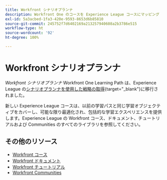 ```yaml
---
title: Workfront シナリオプランナ
description: Workfront One のコースを Experience League コースにマッピング
exl-id: 5a3acbed-1fa3-420e-9593-8653d6b85810
source-git-commit: 245752f7d6402169a213257940608a2b3786e515
workflow-type: ht
source-wordcount: '92'
ht-degree: 100%

---
```


# Workfront シナリオプランナ

_Workfront シナリオプランナ_ Workfront One Learning Path は、Experience League の[シナリオプランナを使用した戦略の取得](https://experienceleague.adobe.com/?recommended=Workfront-L-1-2022.1.scenarioplanner){target="_blank"}に移行されました。

新しい Experience League コースは、以前の学習パスと同じ学習オブジェクティブをカバーし、可能な限り最適化され、包括的な学習エクスペリエンスを提供します。Experience League の Workfront コース、ドキュメント、チュートリアルおよび Communities のすべてのライブラリを参照してください。

## その他のリソース

* [Workfront コース](https://experienceleague.adobe.com/?lang=ja&amp;Solution=Workfront#courses)
* [Workfront ドキュメント](https://experienceleague.adobe.com/docs/workfront.html?lang=ja)
* [Workfront チュートリアル](https://experienceleague.adobe.com/docs/workfront-learn/tutorials-workfront/home.html?lang=ja)
* [Workfront Communities](https://experienceleaguecommunities.adobe.com/t5/workfront/ct-p/workfront?profile.language=ja)
